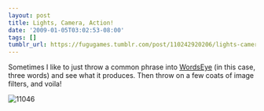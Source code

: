 ```yaml
---
layout: post
title: Lights, Camera, Action!
date: '2009-01-05T03:02:53-08:00'
tags: []
tumblr_url: https://fugugames.tumblr.com/post/110242920206/lights-camera-action
---
```

Sometimes I like to just throw a common phrase into [WordsEye](http://www.wordseye.com/)&nbsp;(in this case, three words) and see what it produces. Then throw on a few coats of image filters, and voila!

![11046](http://itshardtofondlepenguins.com/wp-content/uploads/2009/01/11046.jpg "11046")

